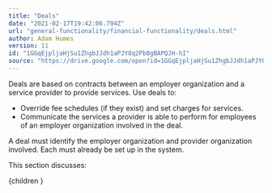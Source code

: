 ```yaml
---
title: "Deals"
date: "2021-02-17T19:42:06.794Z"
url: "general-functionality/financial-functionality/deals.html"
author: Adam Humes
version: 11
id: "1GGqEjpljaHjSu1ZhgbJJdh1aPJY8q2Pb8gBAPQJH-hI"
source: "https://drive.google.com/open?id=1GGqEjpljaHjSu1ZhgbJJdh1aPJY8q2Pb8gBAPQJH-hI"
---
```

Deals are based on contracts between an employer organization and a service provider to provide services. Use deals to:

* Override fee schedules (if they exist) and set charges for services.
* Communicate the services a provider is able to perform for employees of an employer organization involved in the deal.

A deal must identify the employer organization and provider organization involved. Each must already be set up in the system.

This section discusses:

{children }

